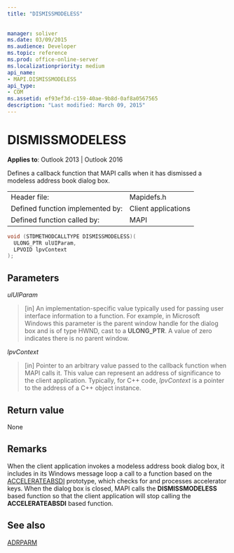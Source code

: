 ```yaml
---
title: "DISMISSMODELESS"
 
 
manager: soliver
ms.date: 03/09/2015
ms.audience: Developer
ms.topic: reference
ms.prod: office-online-server
ms.localizationpriority: medium
api_name:
- MAPI.DISMISSMODELESS
api_type:
- COM
ms.assetid: ef93ef3d-c159-40ae-9b8d-0af8a0567565
description: "Last modified: March 09, 2015"
---
```


# DISMISSMODELESS

  
  
**Applies to**: Outlook 2013 | Outlook 2016 
  
Defines a callback function that MAPI calls when it has dismissed a modeless address book dialog box. 
  
|||
|:-----|:-----|
|Header file:  <br/> |Mapidefs.h  <br/> |
|Defined function implemented by:  <br/> |Client applications  <br/> |
|Defined function called by:  <br/> |MAPI  <br/> |
   
```cpp
void (STDMETHODCALLTYPE DISMISSMODELESS)(
  ULONG_PTR ulUIParam,
  LPVOID lpvContext
);
```

## Parameters

 _ulUIParam_
  
> [in] An implementation-specific value typically used for passing user interface information to a function. For example, in Microsoft Windows this parameter is the parent window handle for the dialog box and is of type HWND, cast to a **ULONG_PTR**. A value of zero indicates there is no parent window. 
    
 _lpvContext_
  
> [in] Pointer to an arbitrary value passed to the callback function when MAPI calls it. This value can represent an address of significance to the client application. Typically, for C++ code,  _lpvContext_ is a pointer to the address of a C++ object instance. 
    
## Return value

None
  
## Remarks

When the client application invokes a modeless address book dialog box, it includes in its Windows message loop a call to a function based on the [ACCELERATEABSDI](accelerateabsdi.md) prototype, which checks for and processes accelerator keys. When the dialog box is closed, MAPI calls the **DISMISSMODELESS** based function so that the client application will stop calling the **ACCELERATEABSDI** based function. 
  
## See also



[ADRPARM](adrparm.md)

